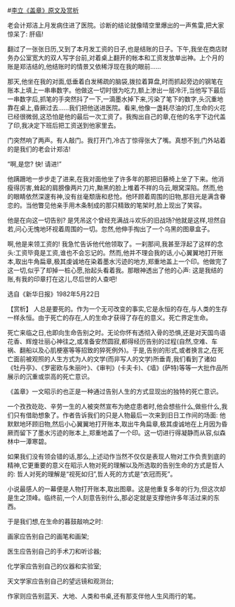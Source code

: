 #[李立《盖章》原文及赏析](https://www.vrrw.net/wx/15233.html)

老会计郑洁上月发病住进了医院。诊断的结论就像晴空里爆出的一声焦雷,把大家惊呆了: 肝癌!

翻过了一张张日历,又到了本月发工资的日子,也是结账的日子。下午,我坐在商店财务办公室宽大的双人写字台前,对着桌上翻开的帐本和工资发放单出神。上个月的账是郑洁结的,他结账时的情景又依稀浮现在我的眼前……

那天,他坐在我的对面,低垂着白发稀疏的脑袋,拨拉着算盘,时而抓起旁边的钢笔在账本上填上一串串数字。他做这一切时很为吃力,额上渗出一层冷汗,当他写下最后一串数字后,抓笔的手突然抖了一下,一滴墨水掉下来,污染了笔下的数字,头沉重地靠在桌上,昏厥过去……我们把他送进医院。看来,他像一盏耗尽油的灯,生命的火花已经很微弱,这恐怕是他的最后一次工资了。我掏出自己的章,在他的名字下边代盖了印,我决定下班后把工资送到他家里去。

门突然响了两声。有人敲门。我打开门,冷古丁惊得张大了嘴。真想不到,门外站着的是我们的老会计郑洁!

“啊,是您? 快! 请进!”

他蹒跚地一步步走了进来,在我对面他坐了许多年的那把旧藤椅上坐了下来。他消瘦得厉害,耸起的肩膀像两片刀片,黝黑的脸上堆着不祥的乌云,眼窝深陷。然而,他的眼睛依然深邃有神,没有丝毫颓唐和悲怆。他环顾着周围的旧物,那目光是满含眷恋的。当他瞥见他亲手用木条制成的那只精致的笔架时,脸上现出了笑容。

他是在向这一切告别? 是凭吊这个曾经充满战斗欢乐的旧战场?他就是这样,坦然自若,问心无愧地环视着周围的一切。忽然,他伸手掏出了一个乌黑的图章盒子。

啊,他是来领工资的! 我急忙告诉他代他领取了。一刹那间,我甚至浮起了这样的念头:工资毕竟是工资,谁也不会忘记的。然而,他并不理会我的话,小心翼翼地打开账本,取出牛角扁章,极其虔诚地在染着墨水污迹的地方,郑重地盖上一个印。他做完了这一切,似乎了却掉一桩心愿,抬起头看着我。那眼神透出了他的心声: 这是我结的账,有我的印章打在这儿,尽后世的人查吧!

选自《新华日报》1982年5月22日



【赏析】 人总是要死的。作为一个无可改变的事实,它是永恒的存在,与人类的生存一样永恒。由于死亡的存在,人的生命才获得了存在的意义。死亡界定生命。

死亡来临之日,也即向生命告别之时。无论你怀有透彻入骨的恐惧,还是对天国鸟语花香、辉煌壮丽心神往之,或准备安然圆寂,都得经历告别的过程(自然,空难、车祸、翻船以及心肌梗塞等等招致的猝死例外)。于是,告别的形式,或者换言之,在死亡面前被观照的人生方式为人的文学(而非写人的文学)所垂青,我们看到了诸如《牡丹亭》、《罗密欧与朱丽叶》、《审判》(卡夫卡)、《墙》(萨特)等等一大批作品所展示的沉重或崇高的死亡意识。

《盖章》一文昭示的也正是一种通过告别人生的方式显现出的独特的死亡意识。

一个孜孜矻矻、辛劳一生的人被突然宣布为绝症患者时,他会想些什么,做些什么,我们只有借助想象了。作者告诉我们的只是人物最后一次来到旧日工作间的场面: 他默默地环顾旧物,然后小心翼翼地打开账本,取出牛角扁章,极其虔诚地在上月因为昏厥而留下了墨水污迹的账本上,郑重地盖了一个印。这一切进行得凝静而从容,似森林中一潭寒碧。

如果我们没有领会错的话,那么,上述动作当然不仅仅是表现人物对工作负责到底的精神,它更重要的意义在昭示人物对死的理解以及所选取的告别生命的方式是哲人的: 哲人对死的理解是“视死如归”,哲人死的方式是“衣冠而死”。

小说最感人的一幕便是人物打开账本,取出图章。这是他重复多年的行为,但这次却是生之顶峰。临终前,一个人刻意告别什么,那必定就是支撑他许多年活过来的东西。

于是我们想,在生命的暮鼓敲响之时:

画家应告别自己的画笔和画架;

医生应告别自己的手术刀和听诊器;

化学家应告别自己的仪器和实验室;

天文学家应告别自己的望远镜和观测台;

作家则应告别蓝天、大地、人类和书桌,还有那支伴他人生风雨行的笔。

